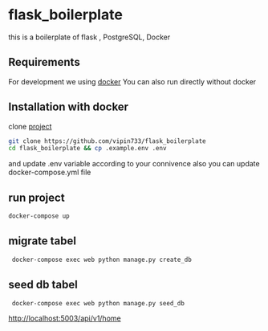 # flask_boilerplate

this is a boilerplate of flask , PostgreSQL,  Docker 

## Requirements
For development we using [docker](https://www.docker.com/get-started)
You can also run directly without docker

## Installation with docker

clone [project](https://github.com/vipin733/flask_boilerplate)

```bash
git clone https://github.com/vipin733/flask_boilerplate
cd flask_boilerplate && cp .example.env .env
```
and update .env variable according to  your connivence 
also you can update docker-compose.yml file 

## run project


```bash
docker-compose up
```

## migrate tabel

```bash
 docker-compose exec web python manage.py create_db
```

## seed db tabel

```bash
 docker-compose exec web python manage.py seed_db
```

[http://localhost:5003/api/v1/home](http://localhost:5003/api/v1/home)
